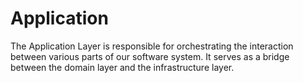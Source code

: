 # Application

The Application Layer is responsible for orchestrating the interaction between
various parts of our software system.
It serves as a bridge between the domain layer and the infrastructure layer.
